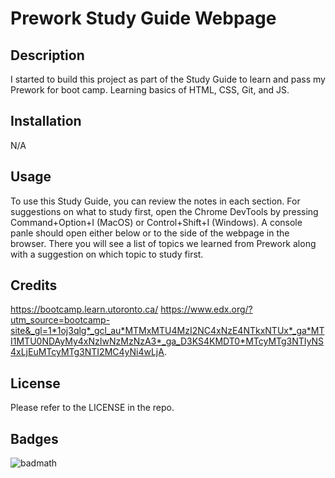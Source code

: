 # Prework Study Guide Webpage

## Description

I started to build this project as part of the Study Guide to learn and pass my Prework for boot camp. Learning basics of HTML, CSS, Git, and JS.

## Installation

N/A

## Usage

To use this Study Guide, you can review the notes in each section. For suggestions on what to study first, open the Chrome DevTools by pressing Command+Option+I (MacOS) or Control+Shift+I (Windows). A console panle should open either below or to the side of the webpage in the browser. There you will see a list of topics we learned from Prework along with a suggestion on which topic to study first.

## Credits

https://bootcamp.learn.utoronto.ca/
https://www.edx.org/?utm_source=bootcamp-site&_gl=1*1oj3qlg*_gcl_au*MTMxMTU4MzI2NC4xNzE4NTkxNTUx*_ga*MTI1MTU0NDAyMy4xNzIwNzMzNzA3*_ga_D3KS4KMDT0*MTcyMTg3NTIyNS4xLjEuMTcyMTg3NTI2MC4yNi4wLjA.

## License

Please refer to the LICENSE in the repo.

## Badges

![badmath](https://img.shields.io/github/languages/top/nielsenjared/badmath)
